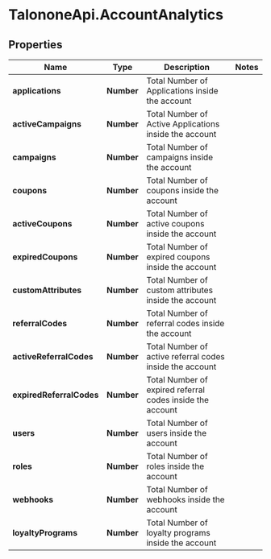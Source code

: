 # TalononeApi.AccountAnalytics

## Properties
Name | Type | Description | Notes
------------ | ------------- | ------------- | -------------
**applications** | **Number** | Total Number of Applications inside the account | 
**activeCampaigns** | **Number** | Total Number of Active Applications inside the account | 
**campaigns** | **Number** | Total Number of campaigns inside the account | 
**coupons** | **Number** | Total Number of coupons inside the account | 
**activeCoupons** | **Number** | Total Number of active coupons inside the account | 
**expiredCoupons** | **Number** | Total Number of expired coupons inside the account | 
**customAttributes** | **Number** | Total Number of custom attributes inside the account | 
**referralCodes** | **Number** | Total Number of referral codes inside the account | 
**activeReferralCodes** | **Number** | Total Number of active referral codes inside the account | 
**expiredReferralCodes** | **Number** | Total Number of expired referral codes inside the account | 
**users** | **Number** | Total Number of users inside the account | 
**roles** | **Number** | Total Number of roles inside the account | 
**webhooks** | **Number** | Total Number of webhooks inside the account | 
**loyaltyPrograms** | **Number** | Total Number of loyalty programs inside the account | 


